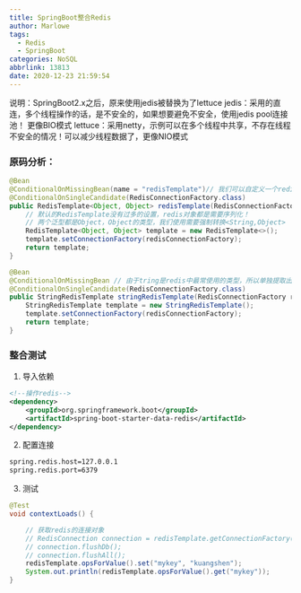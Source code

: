 ```yaml
---
title: SpringBoot整合Redis
author: Marlowe
tags:
  - Redis
  - SpringBoot
categories: NoSQL
abbrlink: 13813
date: 2020-12-23 21:59:54
---
```

<!--more-->

说明：SpringBoot2.x之后，原来使用jedis被替换为了lettuce
jedis：采用的直连，多个线程操作的话，是不安全的，如果想要避免不安全，使用jedis pool连接池！ 更像BIO模式
lettuce：采用netty，示例可以在多个线程中共享，不存在线程不安全的情况！可以减少线程数据了，更像NIO模式

### 原码分析：
```java
@Bean
@ConditionalOnMissingBean(name = "redisTemplate")// 我们可以自定义一个redisTemplate来替换这个默认的！
@ConditionalOnSingleCandidate(RedisConnectionFactory.class)
public RedisTemplate<Object, Object> redisTemplate(RedisConnectionFactory redisConnectionFactory) {
    // 默认的RedisTemplate没有过多的设置，redis对象都是需要序列化！
    // 两个泛型都是Object，Object的类型，我们使用需要强制转换<String,Object>
    RedisTemplate<Object, Object> template = new RedisTemplate<>();
    template.setConnectionFactory(redisConnectionFactory);
    return template;
}

@Bean
@ConditionalOnMissingBean // 由于tring是redis中最常使用的类型，所以单独提取出来了一个bean！
@ConditionalOnSingleCandidate(RedisConnectionFactory.class)
public StringRedisTemplate stringRedisTemplate(RedisConnectionFactory redisConnectionFactory) {
    StringRedisTemplate template = new StringRedisTemplate();
    template.setConnectionFactory(redisConnectionFactory);
    return template;
}
```

### 整合测试

1. 导入依赖
```xml
<!--操作redis-->
<dependency>
    <groupId>org.springframework.boot</groupId>
    <artifactId>spring-boot-starter-data-redis</artifactId>
</dependency>
```
2. 配置连接
```xml
spring.redis.host=127.0.0.1
spring.redis.port=6379
```
3. 测试
```java
@Test
void contextLoads() {

    // 获取redis的连接对象
    // RedisConnection connection = redisTemplate.getConnectionFactory().getConnection();
    // connection.flushDb();
    // connection.flushAll();
    redisTemplate.opsForValue().set("mykey", "kuangshen");
    System.out.println(redisTemplate.opsForValue().get("mykey"));
}
```



